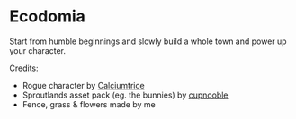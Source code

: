 # Ecodomia

Start from humble beginnings and slowly build a whole town and power up your character.

Credits:
* Rogue character by [Calciumtrice](https://opengameart.org/content/animated-rogue)
* Sproutlands asset pack (eg. the bunnies) by [cupnooble](https://cupnooble.itch.io/sprout-lands-asset-pack)
* Fence, grass & flowers made by me


<!-- TODOs: 
* Unify all move-y prefabs (cargo, money) in some reasonable way





-->